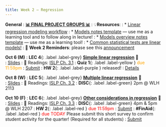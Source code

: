 ```yaml
---
title: Week 2 — Regression
---
```

**General**
: [**📊 FINAL PROJECT GROUPS 📊**](https://canvas.ucsd.edu/courses/68350/modules/items/2988547)
: 💡**Resources**:
: * [Linear regression modeling workflow](https://docs.google.com/document/d/1C3tzwvHmFvLtFlsFQCIB61KG9klACVmdcKRRBz1PqZ4/edit?usp=sharing)
: * [Models notes template](https://canvas.ucsd.edu/courses/68350/files/16119533) — use me as a learning tool and to follow along in lecture!
: * [Models overview notes template](https://canvas.ucsd.edu/courses/68350/files/16145778) — use me as a learning tool!
: * [Common statistical tests are linear models!](https://lindeloev.github.io/tests-as-linear/)
: 🚨 **Week 2 Reminders**: please see this [announcement](https://canvas.ucsd.edu/courses/68350/discussion_topics/980864)

**Oct 6 (M)**
: **LEC 4**{: .label .label-grey} [**Simple linear regression**](https://podcast.ucsd.edu/watch/fa25/cogs109_b00/5) 🎥  
    : [Slides](https://canvas.ucsd.edu/courses/68350/files/16123709)
: 📖 Readings: [ISLP Ch. 3.1](https://www.statlearning.com/)
: **Quiz 1**{: .label .label-yellow } <font color="orange">due 11:59pm</font>
    : [Submit](https://canvas.ucsd.edu/courses/68350/quizzes/227322)
: **HW 2**{: .label .label-purple } released!
    : [Details](https://canvas.ucsd.edu/courses/68350/assignments/1035368)

**Oct 8 (W)**
: **LEC 5**{: .label .label-grey} [**Multiple linear regression**](https://podcast.ucsd.edu/watch/fa25/cogs109_b00/6) 🎥  
    : [Slides](https://canvas.ucsd.edu/courses/68350/files/16146491)
: 📖 Readings: [ISLP Ch. 3.2](https://www.statlearning.com/)
: **DISC**{: .label .label-green} 2pm @ WLH 2113

**Oct 10 (F)**
: **LEC 6**{: .label .label-grey} [**Other considerations in regression**](https://podcast.ucsd.edu/watch/fa25/cogs109_b00/7) 🎥  
    : [Slides](.)
: 📖 Readings: [ISLP Ch. 3.3](https://www.statlearning.com/)
: **DISC**{: .label .label-green} 4pm & 5pm @ WLH 2207
: **HW 2**{: .label .label-red } <font color="red">due 11:59pm</font>
    : [Submit](https://canvas.ucsd.edu/courses/68350/assignments/1035368)
: **#FinAid**{: .label .label-red } <font color="red">due TODAY</font> Please submit this short survey to confirm student activity for the quarter! (Required for all students)
    : [Submit](https://canvas.ucsd.edu/courses/68350/quizzes/229439)
